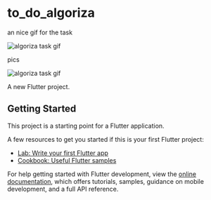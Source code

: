 # to_do_algoriza
an nice gif for the task

![algoriza task gif](https://user-images.githubusercontent.com/90985995/181443720-5e90d390-88e2-44ab-91b5-eaa79ec5e4c4.gif)

 pics

![algoriza task gif](https://user-images.githubusercontent.com/90985995/181443720-5e90d390-88e2-44ab-91b5-eaa79ec5e4c4.gif)

A new Flutter project.

## Getting Started

This project is a starting point for a Flutter application.

A few resources to get you started if this is your first Flutter project:

- [Lab: Write your first Flutter app](https://docs.flutter.dev/get-started/codelab)
- [Cookbook: Useful Flutter samples](https://docs.flutter.dev/cookbook)

For help getting started with Flutter development, view the
[online documentation](https://docs.flutter.dev/), which offers tutorials,
samples, guidance on mobile development, and a full API reference.
